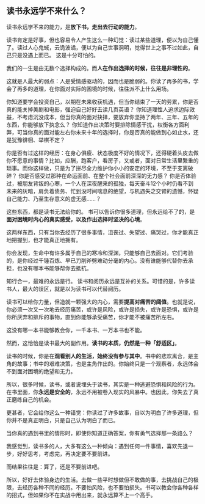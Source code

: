 ## 读书永远学不来什么？

读书永远学不来的能力，是**放下书，走出去行动的能力**。

读书肯定是好事，但也容易令人产生这么一种幻觉：读过某些道理，便以为自己懂了。读过人心鬼蜮，云诡波谲，便以为自己世事洞明，觉得世上之事不过如此，自己只是没遇上而已。
这是十分可怕的。

我们的一生是由无数个选择构成的。而**人在作出选择的时候，往往是非理性的**。

这就是人最大的弱点：人是受情感驱动的，因而也是脆弱的。你读了再多的书，学会了再多的道理，在你面对实际的困境的时候，往往派不上什么用场。

你知道要学会投资自己，以期在未来收获机遇，但当你结束了一天的劳累，你是否真的能关掉美剧和电影，强迫自己好好去读几页英语？
你知道理性人追求边际效益，不考虑沉没成本，但当你真的面对抉择，要放弃你坚持了两年、三年、五年的东西，你能够放下执念么？
你知道作出决策时要排除情感干扰，权衡各方面利弊，可当你真的面对能左右你未来十年的选择时，你是否真的能做到心如止水，还是犹豫徘徊、举棋不定？

你是否有过这样的经历：在身心俱疲、状态极度不好的情况下，还得硬着头皮去做你不愿意的事情？比如，应酬，跑客户，看房子，又或者，面对日常生活里繁重的琐事。而你这样做，只是为了拼尽全力维护你小小的安定的环境，不至于支离破碎？
你是否感受过那种在命运面前、在整个社会面前深深的无力感？
你是否体验过，被朋友背叛的心寒，一个人在深夜醒来的孤独，每天奋斗12个小时仍看不到未来的灰暗，肩负着债务、忙到没时间喘息的绝望，与机遇失之交臂的遗憾，怀疑自己能力、乃至生存意义的虚无感……？

这些东西，都是读书无法给你的。
书可以告诉你很多道理，但永远给不了的，是**面对困境时内心的真实感受，以及作出选择时坚决的心境**。

这两样东西，只有当你去经历了很多事情，沮丧过、失望过、痛哭过，你才能真正地把握到，也才能真正地拥有。

你会发现，生命中有许多属于自己的寒冷和深渊，只能够自己去面对。它们考验的，是你经过千锤百炼、早已刀削斧劈难动分毫的内心。没有谁能够代替你去承担，也没有哪本书能够帮你去抵抗。

知行合一，最难的永远是行。 读书和阅历永远是互补的关系。可惜的是，许多读书人，最大的误区，就是以为读书可以代替阅历。



读书可以给你力量，但造就一颗强大的内心，需要**提高对痛苦的阈值**。也就是说，你必须一次又一次地去经历痛苦，或许是风险，或许是损失，或许是恐惧，或许是你所厌弃和排斥的事物，直到你能够承受痛苦，你才能不被痛苦所左右。

这没有哪一本书能够教会你，一千本书、一万本书也不能。

然而，这恰恰是读书最大的副作用。**读书的本质，仍然是一种「舒适区」**。

读书的时候，你是在**观看别人的生活，始终没有参与其中**。书中的悲欢离合，是主角的故事；书中的艰难决策，也是主角作出的。你始终只是一个观察者，永远体会不到面对困境的绝望和无力。

所以，很多时候，读书，或者说埋头于读书，其实是一种逃避恐惧和风险的行为。在书里面，你**永远是安全的**，永远不用被卷入现实的风暴中。也因此，你失去了真正磨练自己的机会。

更甚者，它会给你这么一种错觉：你读过了许多故事，自以为明白了许多道理，但你并不是真正明白，只是自己认为明白了而已。

当你真的遇到书里的情形时，即使你知道正确答案，你有勇气选择那一条路么？

我感觉到，读书多的人，大多有这么一种倾向：遇到任何一件事情，喜欢先退一步，好好思考，考虑完，再决定要不要前进。

而结果往往是：算了，还是不要前进吧。

所以，好好去体验身边的生活。去做一些平时想做但不敢做的事，去挑战自己的极限，去经历各种不同的经历。不要怕风险，也不要怕损失。书可以教会你各种各样的招式，但如果你不在实战中用出来，就永远算不上一个高手。